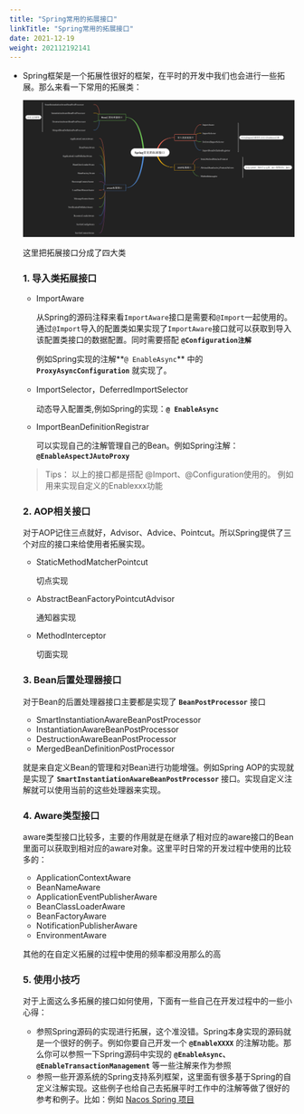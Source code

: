 ```yaml
---
title: "Spring常用的拓展接口"
linkTitle: "Spring常用的拓展接口"
date: 2021-12-19
weight: 202112192141
---
```

- Spring框架是一个拓展性很好的框架，在平时的开发中我们也会进行一些拓展。那么来看一下常用的拓展类：

  ![](https://github.com/mxsm/picture/blob/main/spring/Spring%E5%B8%B8%E8%A7%81%E7%9A%84%E6%8B%93%E5%B1%95%E6%8E%A5%E5%8F%A3.png?raw=true)

  这里把拓展接口分成了四大类

  ### 1. 导入类拓展接口

  - ImportAware

    从Spring的源码注释来看`ImportAware`接口是需要和`@Import`一起使用的。通过`@Import`导入的配置类如果实现了`ImportAware`接口就可以获取到导入该配置类接口的数据配置。同时需要搭配 **`@Configuration注解`**

    例如Spring实现的注解**`@ EnableAsync`** 中的 **`ProxyAsyncConfiguration`** 就实现了。

  - ImportSelector，DeferredImportSelector

    动态导入配置类,例如Spring的实现：**`@ EnableAsync`** 

  - ImportBeanDefinitionRegistrar

    可以实现自己的注解管理自己的Bean。例如Spring注解： **`@EnableAspectJAutoProxy`**

  > Tips： 以上的接口都是搭配 @Import、@Configuration使用的。 例如用来实现自定义的Enablexxx功能

  ### 2. AOP相关接口

  对于AOP记住三点就好，Advisor、Advice、Pointcut。所以Spring提供了三个对应的接口来给使用者拓展实现。

  - StaticMethodMatcherPointcut

    切点实现

  - AbstractBeanFactoryPointcutAdvisor

    通知器实现

  - MethodInterceptor

    切面实现

  ### 3. Bean后置处理器接口

  对于Bean的后置处理器接口主要都是实现了 **`BeanPostProcessor`** 接口

  - SmartInstantiationAwareBeanPostProcessor
  - InstantiationAwareBeanPostProcessor
  - DestructionAwareBeanPostProcessor
  - MergedBeanDefinitionPostProcessor

  就是来自定义Bean的管理和对Bean进行功能增强。例如Spring AOP的实现就是实现了 **`SmartInstantiationAwareBeanPostProcessor`** 接口。实现自定义注解就可以使用当前的这些处理器来实现。

  ### 4. Aware类型接口

  aware类型接口比较多，主要的作用就是在继承了相对应的aware接口的Bean里面可以获取到相对应的aware对象。这里平时日常的开发过程中使用的比较多的：

  - ApplicationContextAware
  - BeanNameAware
  - ApplicationEventPublisherAware
  - BeanClassLoaderAware
  - BeanFactoryAware
  - NotificationPublisherAware
  - EnvironmentAware

  其他的在自定义拓展的过程中使用的频率都没用那么的高

  ### 5. 使用小技巧

  对于上面这么多拓展的接口如何使用，下面有一些自己在开发过程中的一些小心得：

  - 参照Spring源码的实现进行拓展，这个准没错。Spring本身实现的源码就是一个很好的例子。例如你要自己开发一个 **`@EnableXXXX`** 的注解功能。那么你可以参照一下Spring源码中实现的  **`@EnableAsync、@EnableTransactionManagement`** 等一些注解来作为参照
  - 参照一些开源系统的Spring支持系列框架，这里面有很多基于Spring的自定义注解实现。这些例子也给自己去拓展平时工作中的注解等做了很好的参考和例子。比如：例如 [Nacos Spring 项目](https://github.com/nacos-group/nacos-spring-project) 

